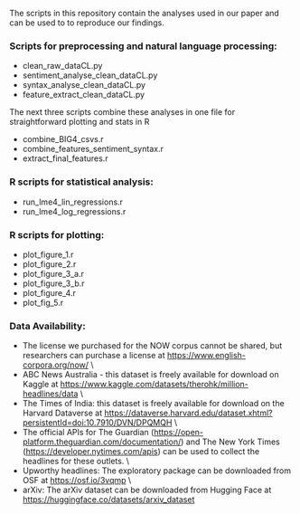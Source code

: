 The scripts in this repository contain the analyses used in our paper and can be used to to reproduce our findings.


### Scripts for preprocessing and natural language processing:  
- clean_raw_dataCL.py
- sentiment_analyse_clean_dataCL.py
- syntax_analyse_clean_dataCL.py
- feature_extract_clean_dataCL.py

The next three scripts combine these analyses in one file for straightforward plotting and stats in R
- combine_BIG4_csvs.r
- combine_features_sentiment_syntax.r
- extract_final_features.r


### R scripts for statistical analysis: 
- run_lme4_lin_regressions.r
- run_lme4_log_regressions.r


### R scripts for plotting: 
- plot_figure_1.r
- plot_figure_2.r
- plot_figure_3_a.r
- plot_figure_3_b.r
- plot_figure_4.r
- plot_fig_5.r


### Data Availability:

- The license we purchased for the NOW corpus cannot be shared, but researchers can purchase a license at https://www.english-corpora.org/now/ \
- ABC News Australia - this dataset is freely available for download on Kaggle at https://www.kaggle.com/datasets/therohk/million-headlines/data \
- The Times of India: this dataset is freely available for download on the Harvard Dataverse at https://dataverse.harvard.edu/dataset.xhtml?persistentId=doi:10.7910/DVN/DPQMQH \
- The official APIs for The Guardian (https://open-platform.theguardian.com/documentation/) and The New York Times (https://developer.nytimes.com/apis) can be used to collect the headlines for these outlets. \
- Upworthy headlines: The exploratory package can be downloaded from OSF at https://osf.io/3vqmp  \
- arXiv: The arXiv dataset can be downloaded from Hugging Face at https://huggingface.co/datasets/arxiv_dataset
